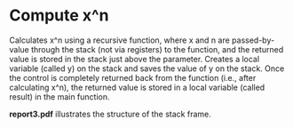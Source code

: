 # Compute x^n

Calculates x^n using a recursive function, where x and n are passed-by-value through the stack (not via registers) to the function, and the returned value is stored in the stack just above the parameter. Creates a local variable (called y) on the stack and saves the value of y on the stack. Once the control is completely returned back from the function (i.e., after calculating x^n), the returned value is stored in a local variable (called result) in the main function.

**report3.pdf** illustrates the structure of the stack frame.
